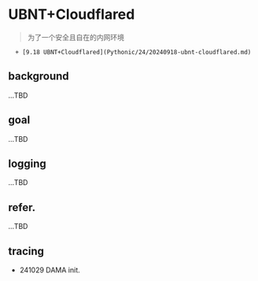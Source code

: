 # UBNT+Cloudflared
> 为了一个安全且自在的内网环境


      + [9.18 UBNT+Cloudflared](Pythonic/24/20240918-ubnt-cloudflared.md)


## background
...TBD

## goal
...TBD

## logging
...TBD

## refer.
...TBD

## tracing

- 241029 DAMA init.

